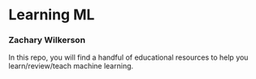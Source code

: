 # Learning ML
### Zachary Wilkerson

In this repo, you will find a handful of educational resources to help you learn/review/teach machine learning. 